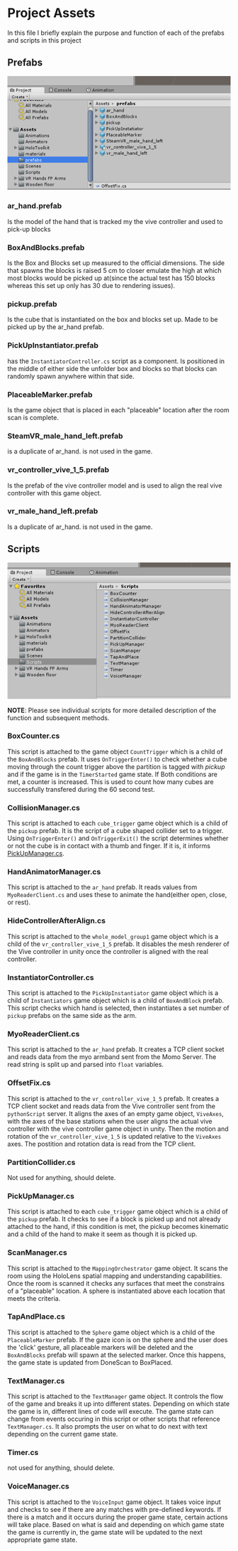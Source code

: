 # Project Assets

In this file I briefly explain the purpose and function of each of the prefabs and scripts in this project

## Prefabs

![List of Prefabs in editor](https://github.com/hcilab/HoloLensBoxAndBlocks/blob/master/Images/PrefabList_2.PNG)

### ar_hand.prefab

Is the model of the hand that is tracked my the vive controller and used to pick-up blocks

### BoxAndBlocks.prefab

Is the Box and Blocks set up measured to the official dimensions. The side that spawns the blocks is raised 5 cm to closer emulate the high at which most blocks would be picked up at(since the actual test has 150 blocks whereas this set up only has 30 due to rendering issues).

### pickup.prefab

Is the cube that is instantiated on the box and blocks set up. Made to be picked up by the ar_hand prefab.

### PickUpInstantiator.prefab

has the `InstantiatorController.cs` script as a component. Is positioned in the middle of either side the unfolder box and blocks so that blocks can randomly spawn anywhere within that side.

### PlaceableMarker.prefab

Is the game object that is placed in each "placeable" location after the room scan is complete.

### SteamVR_male_hand_left.prefab

is a duplicate of ar_hand. is not used in the game.

### vr_controller_vive_1_5.prefab

Is the prefab of the vive controller model and is used to align the real vive controller with this game object.

### vr_male_hand_left.prefab

Is a duplicate of ar_hand. is not used in the game.

## Scripts

![List of scripts in editor](https://github.com/hcilab/HoloLensBoxAndBlocks/blob/master/Images/ScriptList.PNG)

**NOTE**: Please see individual scripts for more detailed description of the function and subsequent methods.

### BoxCounter.cs

This script is attached to the game object `CountTrigger` which is a child of the `BoxAndBlocks` prefab. It uses `OnTriggerEnter()` to check whether a cube moving through the count trigger above the partition is tagged with *pickup* and if the game is in the `TimerStarted` game state. If Both conditions are met, a counter is increased. This is used to count how many cubes are successfully transfered during the 60 second test.

### CollisionManager.cs

This script is attached to each `cube_trigger` game object which is a child of the `pickup` prefab. It is the script of a cube shaped collider set to a trigger. Using `OnTriggerEnter()` and `OnTriggerExit()` the script determines whether or not the cube is in contact with a thumb and finger. If it is, it informs [PickUpManager.cs](#pickupmanager).

### HandAnimatorManager.cs

This script is attached to the `ar_hand` prefab. It reads values from `MyoReaderClient.cs` and uses these to animate the hand(either open, close, or rest). 

### HideControllerAfterAlign.cs

This script is attached to the `whole_model_group1` game object which is a child of the `vr_controller_vive_1_5` prefab. It disables the mesh renderer of the Vive controller in unity once the controller is aligned with the real controller.

### InstantiatorController.cs

This script is attached to the `PickUpInstantiator` game object which is a child of `Instantiators` game object which is a child of `BoxAndBlock` prefab. This script checks which hand is selected, then instantiates a set number of `pickup` prefabs on the same side as the arm.

### MyoReaderClient.cs

This script is attached to the `ar_hand` prefab. It creates a TCP client socket and reads data from the myo armband sent from the Momo Server. The read string is split up and parsed into `float` variables.

### OffsetFix.cs

This script is attached to the `vr_controller_vive_1_5` prefab. It creates a TCP client socket and reads data from the Vive controller sent from the `pythonScript` server. It aligns the axes of an empty game object, `ViveAxes`, with the axes of the base stations when the user aligns the actual vive controller with the vive controller game object in unity. Then the motion and rotation of the `vr_controller_vive_1_5` is updated relative to the `ViveAxes` axes. The postition and rotation data is read from the TCP client. 

### PartitionCollider.cs

Not used for anything, should delete.

### PickUpManager.cs

This script is attached to each `cube_trigger` game object which is a child of the `pickup` prefab. It checks to see if a block is picked up and not already attached to the hand, if this condition is met, the pickup becomes kinematic and a child of the hand to make it seem as though it is picked up. 

### ScanManager.cs

This script is attached to the `MappingOrchestrator` game object. It scans the room using the HoloLens spatial mapping and understanding capabilities. Once the room is scanned it checks any surfaces that meet the constrains of a "placeable" location. A sphere is instantiated above each location that meets the criteria.

### TapAndPlace.cs

This script is attached to the `Sphere` game object which is a child of the `PlaceableMarker` prefab. If the gaze icon is on the sphere and the user does the 'click' gesture, all placeable markers will be deleted and the `BoxAndBlocks` prefab will spawn at the selected marker. Once this happens, the game state is updated from DoneScan to BoxPlaced.

### TextManager.cs

This script is attached to the `TextManager` game object. It controls the flow of the game and breaks it up into different states. Depending on which state the game is in, different lines of code will execute. The game state can change from events occuring in this script or other scripts that reference `TextManager.cs`. It also prompts the user on what to do next with text depending on the current game state.

### Timer.cs

not used for anything, should delete.

### VoiceManager.cs

This script is attached to the `VoiceInput` game object. It takes voice input and checks to see if there are any matches with pre-defined keywords. If there is a match and it occurs during the proper game state, certain actions will take place. Based on what is said and depending on which game state the game is currently in, the game state will be updated to the next appropriate game state.
